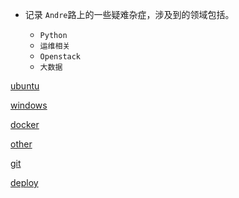 * 记录 `Andre`路上的一些疑难杂症，涉及到的领域包括。

  - `Python`
  - `运维相关`
  - `Openstack`
  - `大数据`

[ubuntu](zh-cn/ubuntu/_sidebar.md ":include")

[windows](zh-cn/windows/_sidebar.md ":include")

[docker](zh-cn/docker/_sidebar.md ":include")

[other](zh-cn/other/_sidebar.md ":include")

[git](zh-cn/git/_sidebar.md ":include")

[deploy](deploy/_sidebar.md ":include")
